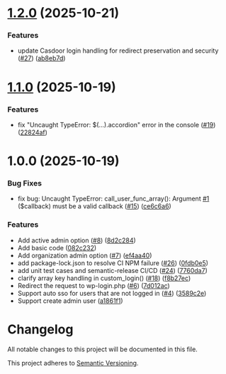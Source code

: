 # [1.2.0](https://github.com/casdoor/wordpress-casdoor-plugin/compare/v1.1.0...v1.2.0) (2025-10-21)


### Features

* update Casdoor login handling for redirect preservation and security ([#27](https://github.com/casdoor/wordpress-casdoor-plugin/issues/27)) ([ab8eb7d](https://github.com/casdoor/wordpress-casdoor-plugin/commit/ab8eb7dac38f05970a8369258d215dbe1b06047d))

# [1.1.0](https://github.com/casdoor/wordpress-casdoor-plugin/compare/v1.0.0...v1.1.0) (2025-10-19)


### Features

* fix "Uncaught TypeError: $(...).accordion" error in the console ([#19](https://github.com/casdoor/wordpress-casdoor-plugin/issues/19)) ([22824af](https://github.com/casdoor/wordpress-casdoor-plugin/commit/22824af1cc5bc60445fea07089511ffc1d34b46b))

# 1.0.0 (2025-10-19)


### Bug Fixes

* fix bug: Uncaught TypeError: call_user_func_array(): Argument [#1](https://github.com/casdoor/wordpress-casdoor-plugin/issues/1) ($callback) must be a valid callback ([#15](https://github.com/casdoor/wordpress-casdoor-plugin/issues/15)) ([ce6c6a6](https://github.com/casdoor/wordpress-casdoor-plugin/commit/ce6c6a6bcb870860e6f61a722b17f50bb5922d31))


### Features

* Add active admin option ([#8](https://github.com/casdoor/wordpress-casdoor-plugin/issues/8)) ([8d2c284](https://github.com/casdoor/wordpress-casdoor-plugin/commit/8d2c284b3a986aa98143032b7bac5fb6e06d5a44))
* Add basic code ([082c232](https://github.com/casdoor/wordpress-casdoor-plugin/commit/082c232dac48faad0316d80ba291286803a1830b))
* Add organization admin option ([#7](https://github.com/casdoor/wordpress-casdoor-plugin/issues/7)) ([ef4aa40](https://github.com/casdoor/wordpress-casdoor-plugin/commit/ef4aa403a32026390fb5f9b9978c77c62d036bcc))
* add package-lock.json to resolve CI NPM failure ([#26](https://github.com/casdoor/wordpress-casdoor-plugin/issues/26)) ([0fdb0e5](https://github.com/casdoor/wordpress-casdoor-plugin/commit/0fdb0e5663c736f9c403fa6e781705a4413013d8))
* add unit test cases and semantic-release CI/CD ([#24](https://github.com/casdoor/wordpress-casdoor-plugin/issues/24)) ([7760da7](https://github.com/casdoor/wordpress-casdoor-plugin/commit/7760da7c0284a545296cbbc8f2a5a2931d2109f3))
* clarify array key handling in custom_login() ([#18](https://github.com/casdoor/wordpress-casdoor-plugin/issues/18)) ([f8b27ec](https://github.com/casdoor/wordpress-casdoor-plugin/commit/f8b27eca5f104d57b7d3328a836a44dcbb89713b))
* Redirect the request to wp-login.php ([#6](https://github.com/casdoor/wordpress-casdoor-plugin/issues/6)) ([7d012ac](https://github.com/casdoor/wordpress-casdoor-plugin/commit/7d012ac253ca49cd6cfa037197986f3261224191))
* Support auto sso for users that are not logged in ([#4](https://github.com/casdoor/wordpress-casdoor-plugin/issues/4)) ([3589c2e](https://github.com/casdoor/wordpress-casdoor-plugin/commit/3589c2ef8f241408920f3f4be2dc3bfd59319452))
* Support create admin user ([a1861f1](https://github.com/casdoor/wordpress-casdoor-plugin/commit/a1861f18247a60d6bc942e354b0f5d9bc139bc7e))

# Changelog

All notable changes to this project will be documented in this file.

This project adheres to [Semantic Versioning](https://semver.org/spec/v2.0.0.html).

<!-- semantic-release will automatically populate this file -->
